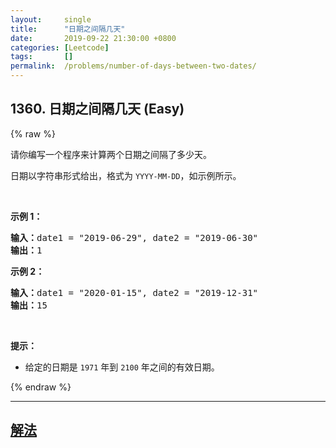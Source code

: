 ```yaml
---
layout:     single
title:      "日期之间隔几天"
date:       2019-09-22 21:30:00 +0800
categories: [Leetcode]
tags:       []
permalink:  /problems/number-of-days-between-two-dates/
---
```


## 1360. 日期之间隔几天 (Easy)

{% raw %}

<p>请你编写一个程序来计算两个日期之间隔了多少天。</p>

<p>日期以字符串形式给出，格式为&nbsp;<code>YYYY-MM-DD</code>，如示例所示。</p>

<p>&nbsp;</p>

<p><strong>示例 1：</strong></p>

<pre><strong>输入：</strong>date1 = &quot;2019-06-29&quot;, date2 = &quot;2019-06-30&quot;
<strong>输出：</strong>1
</pre>

<p><strong>示例 2：</strong></p>

<pre><strong>输入：</strong>date1 = &quot;2020-01-15&quot;, date2 = &quot;2019-12-31&quot;
<strong>输出：</strong>15
</pre>

<p>&nbsp;</p>

<p><strong>提示：</strong></p>

<ul>
	<li>给定的日期是&nbsp;<code>1971</code>&nbsp;年到 <code>2100</code>&nbsp;年之间的有效日期。</li>
</ul>

{% endraw %}

---

## [解法](https://github.com/openset/leetcode/tree/master/problems/number-of-days-between-two-dates)

